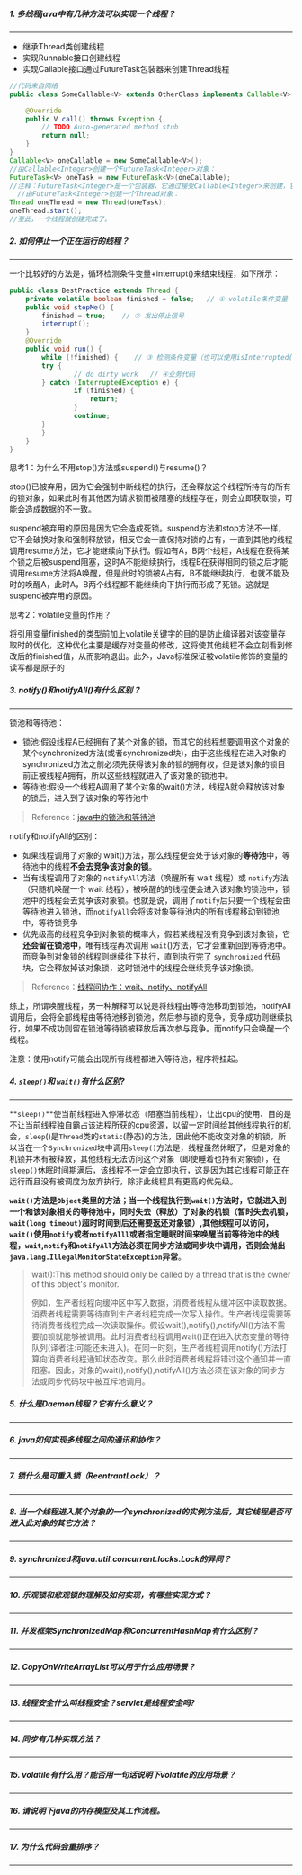 ##### 1. 多线程java中有几种方法可以实现一个线程？

* * *

* 继承Thread类创建线程
* 实现Runnable接口创建线程
* 实现Callable接口通过FutureTask包装器来创建Thread线程

```java
//代码来自网络
public class SomeCallable<V> extends OtherClass implements Callable<V> {

    @Override
    public V call() throws Exception {
        // TODO Auto-generated method stub
        return null;
    }
}
Callable<V> oneCallable = new SomeCallable<V>();   
//由Callable<Integer>创建一个FutureTask<Integer>对象：   
FutureTask<V> oneTask = new FutureTask<V>(oneCallable);   
//注释：FutureTask<Integer>是一个包装器，它通过接受Callable<Integer>来创建，它同时实现了Future和Runnable接口。 
  //由FutureTask<Integer>创建一个Thread对象：   
Thread oneThread = new Thread(oneTask);   
oneThread.start();   
//至此，一个线程就创建完成了。
```

##### 2. 如何停止一个正在运行的线程？

* * *
一个比较好的方法是，循环检测条件变量+interrupt()来结束线程，如下所示：

```java
public class BestPractice extends Thread {
    private volatile boolean finished = false;   // ① volatile条件变量
    public void stopMe() {
        finished = true;    // ② 发出停止信号
        interrupt();
    }
    @Override
    public void run() {
        while (!finished) {    // ③ 检测条件变量（也可以使用isInterrupted()来代替此变量）
        try {
                // do dirty work   // ④业务代码
        } catch (InterruptedException e) {
                if (finished) {
                    return;
                }
                continue;
        }
        }
    }
}
```

思考1：为什么不用stop()方法或suspend()与resume()？

stop()已被弃用，因为它会强制中断线程的执行，还会释放这个线程所持有的所有的锁对象，如果此时有其他因为请求锁而被阻塞的线程存在，则会立即获取锁，可能会造成数据的不一致。

suspend被弃用的原因是因为它会造成死锁。suspend方法和stop方法不一样，它不会破换对象和强制释放锁，相反它会一直保持对锁的占有，一直到其他的线程调用resume方法，它才能继续向下执行。假如有A，B两个线程，A线程在获得某个锁之后被suspend阻塞，这时A不能继续执行，线程B在获得相同的锁之后才能调用resume方法将A唤醒，但是此时的锁被A占有，B不能继续执行，也就不能及时的唤醒A，此时A，B两个线程都不能继续向下执行而形成了死锁。这就是suspend被弃用的原因。

思考2：volatile变量的作用？

将引用变量finished的类型前加上volatile关键字的目的是防止编译器对该变量存取时的优化，这种优化主要是缓存对变量的修改，这将使其他线程不会立刻看到修改后的finished值，从而影响退出。此外，Java标准保证被volatile修饰的变量的读写都是原子的

##### 3. notify()和notifyAll()有什么区别？

* * *
锁池和等待池：

- 锁池:假设线程A已经拥有了某个对象的锁，而其它的线程想要调用这个对象的某个synchronized方法(或者synchronized块)，由于这些线程在进入对象的synchronized方法之前必须先获得该对象的锁的拥有权，但是该对象的锁目前正被线程A拥有，所以这些线程就进入了该对象的锁池中。
- 等待池:假设一个线程A调用了某个对象的wait()方法，线程A就会释放该对象的锁后，进入到了该对象的等待池中

> Reference：[java中的锁池和等待池 ](https://link.zhihu.com/?target=http%3A//blog.csdn.net/emailed/article/details/4689220)

notify和notifyAll的区别：

-  如果线程调用了对象的 wait()方法，那么线程便会处于该对象的**等待池**中，等待池中的线程**不会去竞争该对象的锁**。
- 当有线程调用了对象的 `notifyAll`方法（唤醒所有 wait 线程）或 `notify`方法（只随机唤醒一个 wait 线程），被唤醒的的线程便会进入该对象的锁池中，锁池中的线程会去竞争该对象锁。也就是说，调用了`notify`后只要一个线程会由等待池进入锁池，而`notifyAll`会将该对象等待池内的所有线程移动到锁池中，等待锁竞争
- 优先级高的线程竞争到对象锁的概率大，假若某线程没有竞争到该对象锁，它**还会留在锁池中**，唯有线程再次调用 `wait`()方法，它才会重新回到等待池中。而竞争到对象锁的线程则继续往下执行，直到执行完了 `synchronized` 代码块，它会释放掉该对象锁，这时锁池中的线程会继续竞争该对象锁。

> Reference：[线程间协作：wait、notify、notifyAll ](https://link.zhihu.com/?target=http%3A//wiki.jikexueyuan.com/project/java-concurrency/collaboration-between-threads.html)

综上，所谓唤醒线程，另一种解释可以说是将线程由等待池移动到锁池，notifyAll调用后，会将全部线程由等待池移到锁池，然后参与锁的竞争，竞争成功则继续执行，如果不成功则留在锁池等待锁被释放后再次参与竞争。而notify只会唤醒一个线程。

注意：使用notify可能会出现所有线程都进入等待池，程序将挂起。

##### 4. `sleep()`和 `wait()`有什么区别?

* * *
**`sleep()`**使当前线程进入停滞状态（阻塞当前线程），让出cpu的使用、目的是不让当前线程独自霸占该进程所获的cpu资源，以留一定时间给其他线程执行的机会，`sleep`()是`Thread`类的`static`(静态)的方法，因此他不能改变对象的机锁，所以当在一个`Synchronized`块中调用`sleep()`方法是，线程虽然休眠了，但是对象的机锁并木有被释放，其他线程无法访问这个对象（即使睡着也持有对象锁），在`sleep()`休眠时间期满后，该线程不一定会立即执行，这是因为其它线程可能正在运行而且没有被调度为放弃执行，除非此线程具有更高的优先级。 

**`wait()`**方法是`Object`类里的方法；当一个线程执行到`wait()`方法时，它就进入到一个和该对象相关的等待池中，同时失去（释放）了对象的机锁（暂时失去机锁，`wait(long timeout)`超时时间到后还需要返还对象锁）,其他线程可以访问，`wait()`使用`notify`或者`notifyAlll`或者指定睡眠时间来唤醒当前等待池中的线程，**`wait`,`notify`和`notifyAll`方法必须在同步方法或同步块中调用，否则会抛出`java.lang.IllegalMonitorStateException`异常**。

> wait():This method should only be called by a thread that is the owner of this object's monitor.
>
> 例如，生产者线程向缓冲区中写入数据，消费者线程从缓冲区中读取数据。消费者线程需要等待直到生产者线程完成一次写入操作。生产者线程需要等待消费者线程完成一次读取操作。假设wait(),notify(),notifyAll()方法不需要加锁就能够被调用。此时消费者线程调用wait()正在进入状态变量的等待队列(译者注:可能还未进入)。在同一时刻，生产者线程调用notify()方法打算向消费者线程通知状态改变。那么此时消费者线程将错过这个通知并一直阻塞。因此，对象的wait(),notify(),notifyAll()方法必须在该对象的同步方法或同步代码块中被互斥地调用。

##### 5. 什么是Daemon线程？它有什么意义？

* * *
##### 6. java如何实现多线程之间的通讯和协作？
* * *
##### 7. 锁什么是可重入锁（ReentrantLock）？
* * *
##### 8. 当一个线程进入某个对象的一个synchronized的实例方法后，其它线程是否可进入此对象的其它方法？
* * *
##### 9. synchronized和java.util.concurrent.locks.Lock的异同？
* * *
##### 10. 乐观锁和悲观锁的理解及如何实现，有哪些实现方式？
* * *
##### 11. 并发框架SynchronizedMap和ConcurrentHashMap有什么区别？
* * *
##### 12. CopyOnWriteArrayList可以用于什么应用场景？
* * *
##### 13. 线程安全什么叫线程安全？servlet是线程安全吗?
* * *
##### 14. 同步有几种实现方法？
* * *
##### 15. volatile有什么用？能否用一句话说明下volatile的应用场景？
* * *
##### 16. 请说明下java的内存模型及其工作流程。
* * *
##### 17. 为什么代码会重排序？
* * *
